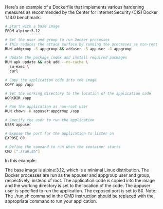 Here's an example of a Dockerfile that implements various hardening measures as recommended by the Center for Internet Security (CIS) Docker 1.13.0 benchmark:

```bash
# Start with a base image
FROM alpine:3.12

# Set the user and group to run Docker processes
# This reduces the attack surface by running the processes as non-root
RUN addgroup -S appgroup && adduser -S appuser -G appgroup

# Update the package index and install required packages
RUN apk update && apk add --no-cache \
  su-exec \
  curl

# Copy the application code into the image
COPY app /app

# Set the working directory to the location of the application code
WORKDIR /app

# Run the application as non-root user
RUN chown -R appuser:appgroup /app

# Specify the user to run the application
USER appuser

# Expose the port for the application to listen on
EXPOSE 80

# Define the command to run when the container starts
CMD ["./run.sh"]
```
In this example:

The base image is alpine:3.12, which is a minimal Linux distribution.
The Docker processes are run as the appuser and appgroup user and group, respectively, instead of root.
The application code is copied into the image and the working directory is set to the location of the code.
The appuser user is specified to run the application.
The exposed port is set to 80.
Note: The ./run.sh command in the CMD instruction should be replaced with the appropriate command to run your application.
